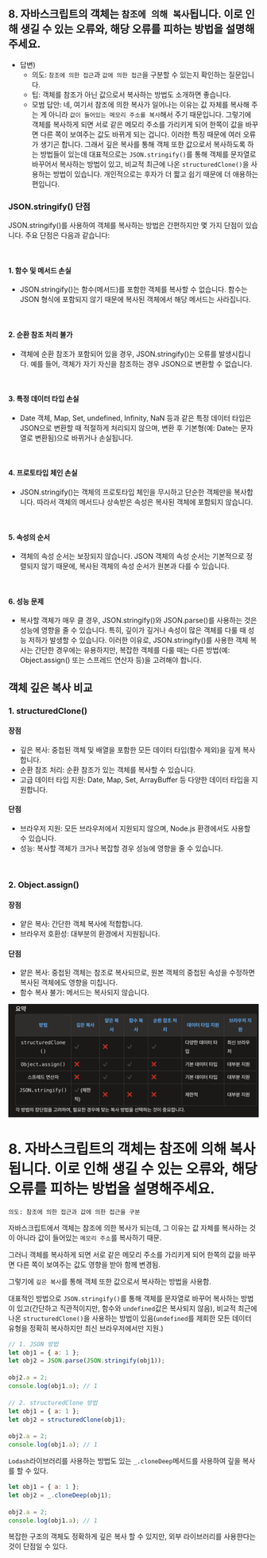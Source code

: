 ## 8. 자바스크립트의 객체는 `참조에 의해 복사`됩니다. 이로 인해 생길 수 있는 오류와, 해당 오류를 피하는 방법을 설명해주세요.

- 답변)
  - 의도: `참조에 의한 접근`과 `값에 의한 접근`을 구분할 수 있는지 확인하는 질문입니다.
  - 팁: 객체를 참조가 아닌 값으로서 복사하는 방법도 소개하면 좋습니다.
  - 모범 답안: 네, 여기서 참조에 의한 복사가 일어나는 이유는 값 자체를 복사해 주는 게 아니라 `값이 들어있는 메모리 주소를 복사`해서 주기 때문입니다. 그렇기에 객체를 복사하게 되면 서로 같은 메모리 주소를 가리키게 되어 한쪽이 값을 바꾸면 다른 쪽이 보여주는 값도 바뀌게 되는 겁니다. 이러한 특징 때문에 여러 오류가 생기곤 합니다. 그래서 깊은 복사를 통해 객체 또한 값으로서 복사하도록 하는 방법들이 있는데 대표적으로는 `JSON.stringify()`를 통해 객체를 문자열로 바꾸어서 복사하는 방법이 있고, 비교적 최근에 나온 `structuredClone()`을 사용하는 방법이 있습니다. 개인적으로는 후자가 더 짧고 쉽기 때문에 더 애용하는 편입니다.

### JSON.stringify() 단점

JSON.stringify()를 사용하여 객체를 복사하는 방법은 간편하지만 몇 가지 단점이 있습니다. 주요 단점은 다음과 같습니다:

  <br/>

#### 1. 함수 및 메서드 손실

- JSON.stringify()는 함수(메서드)를 포함한 객체를 복사할 수 없습니다. 함수는 JSON 형식에 포함되지 않기 때문에 복사된 객체에서 해당 메서드는 사라집니다.

  <br/>

#### 2. 순환 참조 처리 불가

- 객체에 순환 참조가 포함되어 있을 경우, JSON.stringify()는 오류를 발생시킵니다. 예를 들어, 객체가 자기 자신을 참조하는 경우 JSON으로 변환할 수 없습니다.

  <br/>

#### 3. 특정 데이터 타입 손실

- Date 객체, Map, Set, undefined, Infinity, NaN 등과 같은 특정 데이터 타입은 JSON으로 변환할 때 적절하게 처리되지 않으며, 변환 후 기본형(예: Date는 문자열로 변환됨)으로 바뀌거나 손실됩니다.

  <br/>

#### 4. 프로토타입 체인 손실

- JSON.stringify()는 객체의 프로토타입 체인을 무시하고 단순한 객체만을 복사합니다. 따라서 객체의 메서드나 상속받은 속성은 복사된 객체에 포함되지 않습니다.

  <br/>

#### 5. 속성의 순서

- 객체의 속성 순서는 보장되지 않습니다. JSON 객체의 속성 순서는 기본적으로 정렬되지 않기 때문에, 복사된 객체의 속성 순서가 원본과 다를 수 있습니다.

  <br/>

#### 6. 성능 문제

- 복사할 객체가 매우 클 경우, JSON.stringify()와 JSON.parse()를 사용하는 것은 성능에 영향을 줄 수 있습니다. 특히, 깊이가 깊거나 속성이 많은 객체를 다룰 때 성능 저하가 발생할 수 있습니다.
  이러한 이유로, JSON.stringify()를 사용한 객체 복사는 간단한 경우에는 유용하지만, 복잡한 객체를 다룰 때는 다른 방법(예: Object.assign() 또는 스프레드 연산자 등)을 고려해야 합니다.

## 객체 깊은 복사 비교

### 1. structuredClone()

#### 장점

- 깊은 복사: 중첩된 객체 및 배열을 포함한 모든 데이터 타입(함수 제외)을 깊게 복사합니다.
- 순환 참조 처리: 순환 참조가 있는 객체를 복사할 수 있습니다.
- 고급 데이터 타입 지원: Date, Map, Set, ArrayBuffer 등 다양한 데이터 타입을 지원합니다.

#### 단점

- 브라우저 지원: 모든 브라우저에서 지원되지 않으며, Node.js 환경에서도 사용할 수 있습니다.
- 성능: 복사할 객체가 크거나 복잡할 경우 성능에 영향을 줄 수 있습니다.

<br />

### 2. Object.assign()

#### 장점

- 얕은 복사: 간단한 객체 복사에 적합합니다.
- 브라우저 호환성: 대부분의 환경에서 지원됩니다.

#### 단점

- 얕은 복사: 중첩된 객체는 참조로 복사되므로, 원본 객체의 중첩된 속성을 수정하면 복사된 객체에도 영향을 미칩니다.
- 함수 복사 불가: 메서드는 복사되지 않습니다.

![비교 표](./img/스크린샷%202024-08-06%20오후%201.11.27.png)

# 8. 자바스크립트의 객체는 참조에 의해 복사됩니다. 이로 인해 생길 수 있는 오류와, 해당 오류를 피하는 방법을 설명해주세요.

`의도: 참조에 의한 접근과 값에 의한 접근을 구분`

자바스크립트에서 객체는 참조에 의한 복사가 되는데,
그 이유는 값 자체를 복사하는 것이 아니라 값이 들어있는 `메모리 주소`를 복사하기 때문.

그러니 객체를 복사하게 되면 서로 같은 메모리 주소를 가리키게 되어 한쪽의 값을 바꾸면
다른 쪽이 보여주는 값도 영향을 받아 함께 변경됨.

그렇기에 `깊은 복사`를 통해 객체 또한 값으로서 복사하는 방법을 사용함.

대표적인 방법으로 `JSON.stringify()`를 통해 객체를 문자열로 바꾸어 복사하는 방법이 있고(간단하고 직관적이지만, 함수와 `undefined`값은 복사되지 않음),
비교적 최근에 나온 `structuredClone()`을 사용하는 방법이 있음(`undefined`를 제회한 모든 데이터 유형을 정확히 복사하지만 최신 브라우저에서만 지원.)

```jsx
// 1. JSON 방법
let obj1 = { a: 1 };
let obj2 = JSON.parse(JSON.stringify(obj1));

obj2.a = 2;
console.log(obj1.a); // 1

// 2. structuredClone 방법
let obj1 = { a: 1 };
let obj2 = structuredClone(obj1);

obj2.a = 2;
console.log(obj1.a); // 1
```

`Lodash`라이브러리를 사용하는 방법도 있는 `_.cloneDeep`메서드를 사용하여 깊을 복사를 할 수 있다.

```jsx
let obj1 = { a: 1 };
let obj2 = _.cloneDeep(obj1);

obj2.a = 2;
console.log(obj1.a); // 1
```

복잡한 구조의 객체도 정확하게 깊은 복사 할 수 있지만, 외부 라이브러리를 사용한다는 것이 단점일 수 있다.
